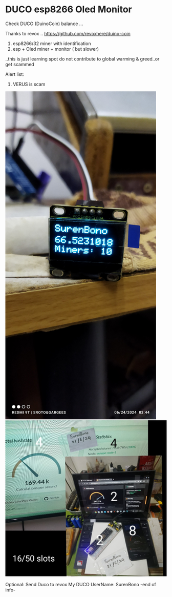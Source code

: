 # DUCO esp8266 Oled Monitor
Check DUCO (DuinoCoin) balance ... 

Thanks to revox .. https://github.com/revoxhere/duino-coin

1. esp8266/32 miner with identification 
2. esp + Oled miner + monitor ( but slower)

..this is just learning spot do not contribute to global warming & greed..or get scammed 

Alert list:
1. VERUS is scam

![Alt text](espOled.jpg)
![Alt text](miners.jpg)


Optional:
Send Duco to revox
My DUCO UserName: SurenBono
-end of info-
